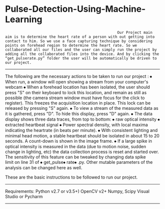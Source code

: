 # Pulse-Detection-Using-Machine-Learning


                                                       Our Project main aim is to determine the heart rate of a person with out getting into contact to him. So we use a face capturing technique by considering points on forehead region to determine the heart rate. So we collaborated all our files and the user can simply run the project by adding all the collaborated files into the device. And by clicking the “get_pulserate.py” folder the user will be automatically be driven to our project. 

**********************************************************************************

The following are the necessary actions to be taken to run our project :
⦁	 When run, a window will open showing a stream from your computer's webcam
⦁	When a forehead location has been isolated, the user should press "S" on their keyboard to lock this location, and remain as still as possible (the camera stream window    must have focus for the click to register). This freezes the acquisition location in place. This lock can be released by pressing "S" again.
⦁	To view a stream of the measured data as it is gathered, press "D". To hide this display, press "D" again.
⦁	The data display shows three data traces, from top to bottom:
⦁	raw optical intensity
⦁	extracted heartbeat signal
⦁	Power spectral density, with local maxima indicating the heartrate (in beats per minute).
⦁	With consistent lighting and minimal head motion, a stable heartbeat should be isolated in about 15 to 20 seconds. A count-down is shown in the image frame.
⦁	If a large spike in optical intensity is measured in the data (due to motion noise, sudden change in lighting, etc) the data collection process is reset and started over. The sensitivity of this feature can be tweaked by changing data spike limit on line 31 of ⦁	get_pulse⦁	rate⦁	.py. Other mutable parameters of the analysis can be changed here as well.

These are the basic instructions to be followed to run our project.


********************************************************************

Requirements:
Python v2.7 or v3.5+)
OpenCV v2+
Numpy, Scipy
Visual Studio or Pycharm

***************************************************************************
